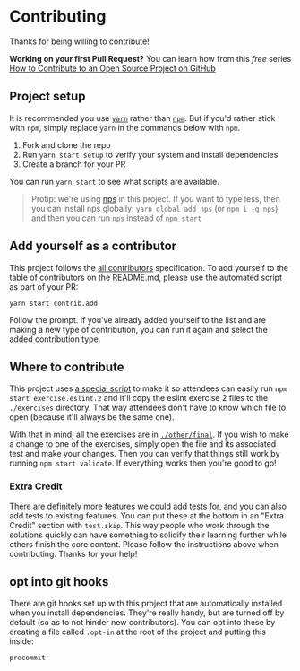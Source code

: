 # Contributing

Thanks for being willing to contribute!

**Working on your first Pull Request?** You can learn how from this *free* series
[How to Contribute to an Open Source Project on GitHub][egghead]

## Project setup

It is recommended you use [`yarn`](https://yarnpkg.com/) rather than [`npm`](https://www.npmjs.com/). But if you'd
rather stick with `npm`, simply replace `yarn` in the commands below with `npm`.

1. Fork and clone the repo
2. Run `yarn start setup` to verify your system and install dependencies
3. Create a branch for your PR

You can run `yarn start` to see what scripts are available.

> Protip: we're using [nps][nps] in this project. If you want to type less, then
> you can install nps globally: `yarn global add nps` (or `npm i -g nps`) and
> then you can run `nps` instead of `npm start`

## Add yourself as a contributor

This project follows the [all contributors][all-contributors] specification. To add yourself to the table of
contributors on the README.md, please use the automated script as part of your PR:

```console
yarn start contrib.add
```

Follow the prompt. If you've already added yourself to the list and are making a new type of contribution, you can run
it again and select the added contribution type.

## Where to contribute

This project uses [a special script](https://github.com/kentcdodds/asts-workshop/blob/master/scripts/copy-exercise.js)
to make it so attendees can easily run `npm start exercise.eslint.2` and it'll copy the eslint exercise 2 files to the
`./exercises` directory. That way attendees don't have to know which file to open (because it'll always be the same one).

With that in mind, all the exercises are in
[`./other/final`](https://github.com/kentcdodds/asts-workshop/tree/master/other/final). If you wish to make a change to
one of the exercises, simply open the file and its associated test and make your changes. Then you can verify that things
still work by running `npm start validate`. If everything works then you're good to go!

### Extra Credit

There are definitely more features we could add tests for, and you can also add tests to existing features. You can put
these at the bottom in an "Extra Credit" section with `test.skip`. This way people who work through the solutions
quickly can have something to solidify their learning further while others finish the core content. Please follow the
instructions above when contributing. Thanks for your help!

## opt into git hooks

There are git hooks set up with this project that are automatically installed when you install dependencies. They're
really handy, but are turned off by default (so as to not hinder new contributors). You can opt into these by creating
a file called `.opt-in` at the root of the project and putting this inside:

```
precommit
```

[egghead]: https://egghead.io/series/how-to-contribute-to-an-open-source-project-on-github
[all-contributors]: https://github.com/kentcdodds/all-contributors
[onchange]: https://npmjs.com/package/onchange
[jest-watch]: https://egghead.io/lessons/javascript-use-jest-s-interactive-watch-mode?pl=testing-javascript-with-jest-a36c4074
[nps]: https://npmjs.com/package/nps
